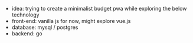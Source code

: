 - idea: trying to create a minimalist budget pwa while exploring the below technology
- front-end: vanilla js for now, might explore vue.js
- database: mysql / postgres
- backend: go
